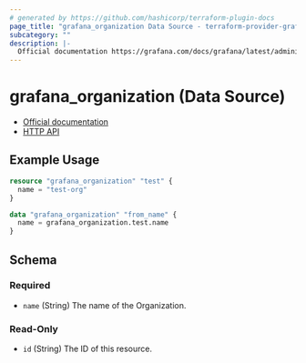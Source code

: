```yaml
---
# generated by https://github.com/hashicorp/terraform-plugin-docs
page_title: "grafana_organization Data Source - terraform-provider-grafana"
subcategory: ""
description: |-
  Official documentation https://grafana.com/docs/grafana/latest/administration/manage-organizations/HTTP API https://grafana.com/docs/grafana/latest/http_api/org/
---
```


# grafana_organization (Data Source)

* [Official documentation](https://grafana.com/docs/grafana/latest/administration/manage-organizations/)
* [HTTP API](https://grafana.com/docs/grafana/latest/http_api/org/)

## Example Usage

```terraform
resource "grafana_organization" "test" {
  name = "test-org"
}

data "grafana_organization" "from_name" {
  name = grafana_organization.test.name
}
```

<!-- schema generated by tfplugindocs -->
## Schema

### Required

- `name` (String) The name of the Organization.

### Read-Only

- `id` (String) The ID of this resource.


